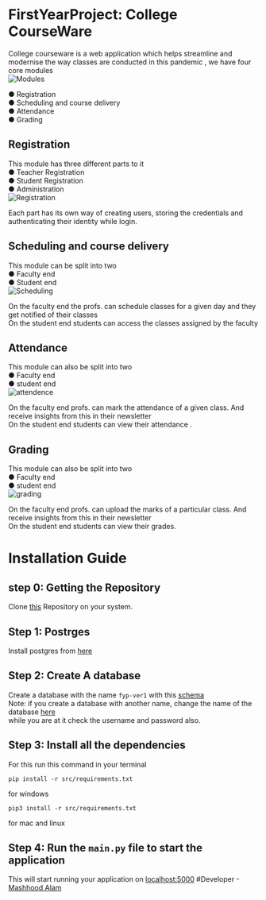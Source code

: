 # FirstYearProject: College CourseWare
College courseware is a web application which helps streamline and modernise the
way classes are conducted in this pandemic , we have four core modules\
![Modules](https://user-images.githubusercontent.com/63853764/132734688-7bace56e-da94-4d59-acad-ca237f6bd0a4.png)

  ● Registration\
  ● Scheduling and course delivery\
  ● Attendance\
  ● Grading

## Registration
This module has three different parts to it\
  ● Teacher Registration\
  ● Student Registration\
  ● Administration\
  ![Registration](https://user-images.githubusercontent.com/63853764/132734856-e24bbfd4-d101-4f67-8664-d3b662060970.png)

Each part has its own way of creating users, storing the credentials and authenticating
their identity while login.

## Scheduling and course delivery
This module can be split into two\
  ● Faculty end\
  ● Student end\
  ![Scheduling](https://user-images.githubusercontent.com/63853764/132734937-134b4ff7-6a1c-468e-af30-b08e7eb815f5.png)

On the faculty end the profs. can schedule classes for a given day and they get notified
of their classes\
On the student end students can access the classes assigned by the faculty

## Attendance
This module can also be split into two\
  ● Faculty end\
  ● student end\
  ![attendence](https://user-images.githubusercontent.com/63853764/132735036-939cde44-732b-4ca0-bbfc-14b2343d7d6c.png)
  

On the faculty end profs. can mark the attendance of a given class. And receive
insights from this in their newsletter\
On the student end students can view their attendance .

## Grading
This module can also be split into two\
  ● Faculty end\
  ● student end\
  ![grading](https://user-images.githubusercontent.com/63853764/132735252-fe8793b2-3bac-4713-92c7-e830dcd254b8.png)

On the faculty end profs. can upload the marks of a particular class. And receive
insights from this in their newsletter\
On the student end students can view their grades.

# Installation Guide 
## step 0: Getting the Repository
Clone [this](https://github.com/MASHOD0/FirstYearProject/) Repository on your system.
## Step 1: Postrges
Install postgres from [here](https://www.postgresql.org/download/)
## Step 2: Create A database
Create a database with the name `fyp-ver1` with this [schema](src/sql/schema.sql) \
Note: if you create a database with another name, change the name of the database [here](src/DB/db.py)\
while you are at it check the username and password also. 

## Step 3: Install all the dependencies 
For this run this command in your terminal
```
pip install -r src/requirements.txt
```
for windows 
```
pip3 install -r src/requirements.txt
```
for mac and linux
## Step 4: Run the `main.py` file to start the application 
This will start running your application on [localhost:5000](http://localhost:5000/)
#Developer
-[Mashhood Alam](https://github.com/MASHOD0)


